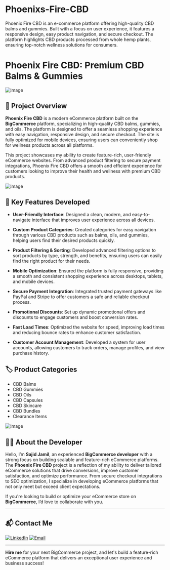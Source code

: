 # Phoenixs-Fire-CBD
Phoenix Fire CBD is an e-commerce platform offering high-quality CBD balms and gummies. Built with a focus on user experience, it features a responsive design, easy product navigation, and secure checkout. The platform highlights CBD products processed from whole hemp plants, ensuring top-notch wellness solutions for consumers.
# Phoenix Fire CBD: Premium CBD Balms & Gummies

![image](https://github.com/user-attachments/assets/a5c2e819-c253-441a-8d42-ae1f4d60135c)

## 🌿 Project Overview

**Phoenix Fire CBD** is a modern eCommerce platform built on the **BigCommerce** platform, specializing in high-quality CBD balms, gummies, and oils. The platform is designed to offer a seamless shopping experience with easy navigation, responsive design, and secure checkout. The site is fully optimized for mobile devices, ensuring users can conveniently shop for wellness products across all platforms.

This project showcases my ability to create feature-rich, user-friendly eCommerce websites. From advanced product filtering to secure payment integrations, Phoenix Fire CBD offers a smooth and efficient experience for customers looking to improve their health and wellness with premium CBD products.

![image](https://github.com/user-attachments/assets/02408058-ff7d-4843-ae6b-9c5fec2c4eb4)

## 🚀 Key Features Developed

- **User-Friendly Interface**: Designed a clean, modern, and easy-to-navigate interface that improves user experience across all devices.
  
- **Custom Product Categories**: Created categories for easy navigation through various CBD products such as balms, oils, and gummies, helping users find their desired products quickly.

- **Product Filtering & Sorting**: Developed advanced filtering options to sort products by type, strength, and benefits, ensuring users can easily find the right product for their needs.

- **Mobile Optimization**: Ensured the platform is fully responsive, providing a smooth and consistent shopping experience across desktops, tablets, and mobile devices.

- **Secure Payment Integration**: Integrated trusted payment gateways like PayPal and Stripe to offer customers a safe and reliable checkout process.

- **Promotional Discounts**: Set up dynamic promotional offers and discounts to engage customers and boost conversion rates.

- **Fast Load Times**: Optimized the website for speed, improving load times and reducing bounce rates to enhance customer satisfaction.

- **Customer Account Management**: Developed a system for user accounts, allowing customers to track orders, manage profiles, and view purchase history.

## 🏷️ Product Categories

- CBD Balms
- CBD Gummies
- CBD Oils
- CBD Capsules
- CBD Skincare
- CBD Bundles
- Clearance Items

![image](https://github.com/user-attachments/assets/307c0f12-46cb-480b-acf3-decf9c6d3031)

## 👨‍💻 About the Developer

Hello, I’m **Sajid Jamil**, an experienced **BigCommerce developer** with a strong focus on building scalable and feature-rich eCommerce platforms. The **Phoenix Fire CBD** project is a reflection of my ability to deliver tailored eCommerce solutions that drive conversions, improve customer satisfaction, and optimize performance. From secure checkout integrations to SEO optimization, I specialize in developing eCommerce platforms that not only meet but exceed client expectations.

If you're looking to build or optimize your eCommerce store on **BigCommerce**, I’d love to collaborate with you.

---

## 📬 Contact Me

[![LinkedIn](https://img.shields.io/badge/LinkedIn-Connect-blue?style=for-the-badge&logo=linkedin)](https://www.linkedin.com/in/sajid-jameel-721256178/)
[![Email](https://img.shields.io/badge/Email-Contact%20Me-orange?style=for-the-badge&logo=gmail)](mailto:sajidjamil.dev@gmail.com)

---

**Hire me** for your next BigCommerce project, and let's build a feature-rich eCommerce platform that delivers an exceptional user experience and business success!
